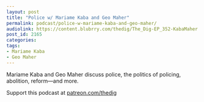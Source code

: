 ```yaml
---
layout: post
title: "Police w/ Mariame Kaba and Geo Maher"
permalink: podcast/police-w-mariame-kaba-and-geo-maher/
audiolink: https://content.blubrry.com/thedig/The_Dig-EP_352-KabaMaher.mp3  
post_id: 2165
categories: 
tags: 
- Mariame Kaba
- Geo Maher
---
```

Mariame Kaba and Geo Maher discuss police, the politics of policing, abolition, reform—and more.

Support this podcast at [patreon.com/thedig](patreon.com/thedig)